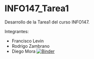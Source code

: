 # INFO147_Tarea1
Desarrollo de la Tarea1 del curso INFO147.

Integrantes:
- Francisco Levin
- Rodrigo Zambrano
- Diego Mora
[![Binder](https://mybinder.org/badge_logo.svg)](https://mybinder.org/v2/gh/rodrigozzh/PRUEBA/HEAD?urlpath=voila%2Frender%2Finfo147_tarea1.ipynb)
